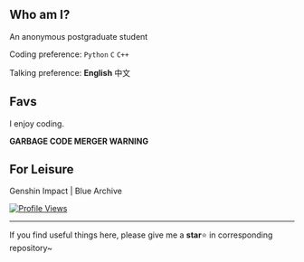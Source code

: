 ## Who am I?

An anonymous postgraduate student

Coding preference: `Python` `C` `C++`

Talking preference: **English** 中文

## Favs

I enjoy coding.

**GARBAGE CODE MERGER WARNING**

## For Leisure

Genshin Impact | Blue Archive

[![Profile Views](https://hits.sh/github.com/ocr655501.svg?label=Profile%20views&color=9300c6)](https://hits.sh/github.com/ocr655501/)

--------

If you find useful things here, please give me a **star**⭐ in corresponding repository~

